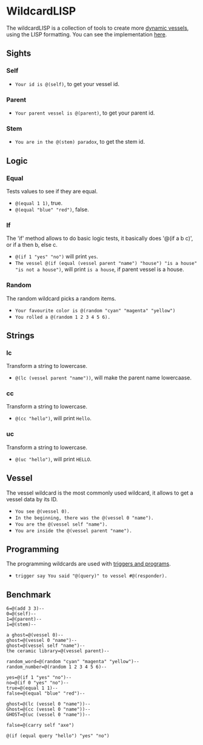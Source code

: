 # WildcardLISP

The wildcardLISP is a collection of tools to create more [dynamic vessels](TUTORIALS.md), using the LISP formatting. You can see the implementation [here](./desktop/server/core/wildcard.js).

## Sights

### Self

- `Your id is @(self)`, to get your vessel id.

### Parent

- `Your parent vessel is @(parent)`, to get your parent id.

### Stem

- `You are in the @(stem) paradox`, to get the stem id.

## Logic

### Equal

Tests values to see if they are equal.

- `@(equal 1 1)`, true.
- `@(equal "blue" "red")`, false.

### If

The 'if' method allows to do basic logic tests, it basically does '@(if a b c)', or if a then b, else c.

- `@(if 1 "yes" "no")` will print `yes`.
- `The vessel @(if (equal (vessel parent "name") "house") "is a house" "is not a house")`, will print `is a house`, if parent vessel is a house.

### Random

The random wildcard picks a random items.

- `Your favourite color is @(random "cyan" "magenta" "yellow")`
- `You rolled a @(random 1 2 3 4 5 6).`

## Strings

### lc

Transform a string to lowercase.

- `@(lc (vessel parent "name"))`, will make the parent name lowercaase.

### cc

Transform a string to lowercase.

- `@(cc "hello")`, will print `Hello`.

### uc

Transform a string to lowercase.

- `@(uc "hello")`, will print `HELLO`.

## Vessel

The vessel wildcard is the most commonly used wildcard, it allows to get a vessel data by its ID.

- `You see @(vessel 0).`
- `In the beginning, there was the @(vessel 0 "name").`
- `You are the @(vessel self "name").`
- `You are inside the @(vessel parent "name").`

## Programming

The programming wildcards are used with [triggers and programs](TUTORIALS.md).

- `trigger say You said "@(query)" to vessel #@(responder).`

## Benchmark

```
6=@(add 3 3)--
0=@(self)--
1=@(parent)--
1=@(stem)--

a ghost=@(vessel 0)--
ghost=@(vessel 0 "name")--
ghost=@(vessel self "name")--
the ceramic library=@(vessel parent)--

random_word=@(random "cyan" "magenta" "yellow")--
random_number=@(random 1 2 3 4 5 6)--

yes=@(if 1 "yes" "no")--
no=@(if 0 "yes" "no")--
true=@(equal 1 1)--
false=@(equal "blue" "red")--

ghost=@(lc (vessel 0 "name"))--
Ghost=@(cc (vessel 0 "name"))--
GHOST=@(uc (vessel 0 "name"))--

false=@(carry self "axe")

@(if (equal query "hello") "yes" "no")
```


